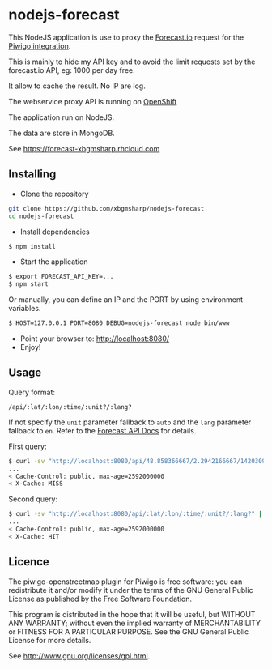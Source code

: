 # nodejs-forecast

This NodeJS application is use to proxy the [Forecast.io](http://forecast.io) request for the [Piwigo integration](http://piwigo.org/ext/extension_view.php?eid=795).

This is mainly to hide my API key and to avoid the limit requests set by the forecast.io API, eg: 1000 per day free.

It allow to cache the result. No IP are log.

The webservice proxy API is running on [OpenShift](https://www.openshift.com/)

The application run on NodeJS.

The data are store in MongoDB.

See https://forecast-xbgmsharp.rhcloud.com

Installing
----------

* Clone the repository

```bash
git clone https://github.com/xbgmsharp/nodejs-forecast
cd nodejs-forecast
```

* Install dependencies

```bash
$ npm install
```

* Start the application

```bash
$ export FORECAST_API_KEY=...
$ npm start
```
Or manually, you can define an IP and the PORT by using environment variables.
```bash
$ HOST=127.0.0.1 PORT=8080 DEBUG=nodejs-forecast node bin/www
```

* Point your browser to: [http://localhost:8080/](http://localhost:8080/)
* Enjoy!

Usage
-----
Query format:
```
/api/:lat/:lon/:time/:unit?/:lang?

```
If not specify the ``unit`` parameter fallback to ``auto`` and the ``lang`` parameter fallback to ``en``.
Refer to the [Forecast API Docs](https://developer.forecast.io/docs/v2) for details.

First query:
```bash
$ curl -sv "http://localhost:8080/api/48.858366667/2.2942166667/1420309452" | jq .
...
< Cache-Control: public, max-age=2592000000
< X-Cache: MISS
```

Second query:
```bash
$ curl -sv "http://localhost:8080/api/:lat/:lon/:time/:unit?/:lang?" | jq .
...
< Cache-Control: public, max-age=2592000000
< X-Cache: HIT
```

Licence
-------
The piwigo-openstreetmap plugin for Piwigo is free software:  you can redistribute it
and/or  modify  it under  the  terms  of the  GNU  General  Public License  as
published by the Free Software Foundation.

This program  is distributed in the hope  that it will be  useful, but WITHOUT
ANY WARRANTY; without even the  implied warranty of MERCHANTABILITY or FITNESS
FOR A PARTICULAR PURPOSE. See the GNU General Public License for more details.

See <http://www.gnu.org/licenses/gpl.html>.
